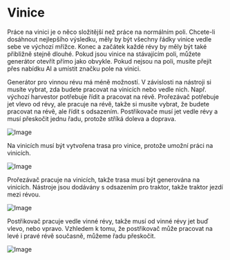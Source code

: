 # Vinice


Práce na vinici je o něco složitější než práce na normálním poli.
Chcete-li dosáhnout nejlepšího výsledku, měly by být všechny řádky vinice vedle sebe ve výchozí mřížce.
Konec a začátek každé révy by měly být také přibližně stejně dlouhé.
Pokud jsou vinice na stávajícím poli, můžete generátor otevřít přímo jako obvykle.
Pokud nejsou na poli, musíte přejít přes nabídku AI a umístit značku pole na vinici.



Generátor pro vinnou révu má méně možností.
V závislosti na nástroji si musíte vybrat, zda budete pracovat na vinicích nebo vedle nich.
Např. výchozí harvestor potřebuje řídit a pracovat na révě.
      Prořezávač potřebuje jet vlevo od révy, ale pracuje na révě, takže si musíte vybrat, že budete pracovat na révě, ale řídit s odsazením.
      Postřikovače musí jet vedle révy a musí přeskočit jednu řadu, protože stříká doleva a doprava.


![Image](/home/runner/work/CourseplayHelp/CourseplayHelp/vineworkgen_0_0_765_510.png)


Na vinicích musí být vytvořena trasa pro vinice, protože umožní práci na vinicích.


![Image](/home/runner/work/CourseplayHelp/CourseplayHelp/vineworkharvest_0_0_765_510.png)


Prořezávač pracuje na vinicích, takže trasa musí být generována na vinicích.
Nástroje jsou dodávány s odsazením pro traktor, takže traktor jezdí mezi révou.


![Image](/home/runner/work/CourseplayHelp/CourseplayHelp/vineworkpruner_0_0_765_510.png)


Postřikovač pracuje vedle vinné révy, takže musí od vinné révy jet buď vlevo, nebo vpravo.
Vzhledem k tomu, že postřikovač může pracovat na levé i pravé révě současně, můžeme řadu přeskočit.


![Image](/home/runner/work/CourseplayHelp/CourseplayHelp/vineworkspray_0_0_765_510.png)

